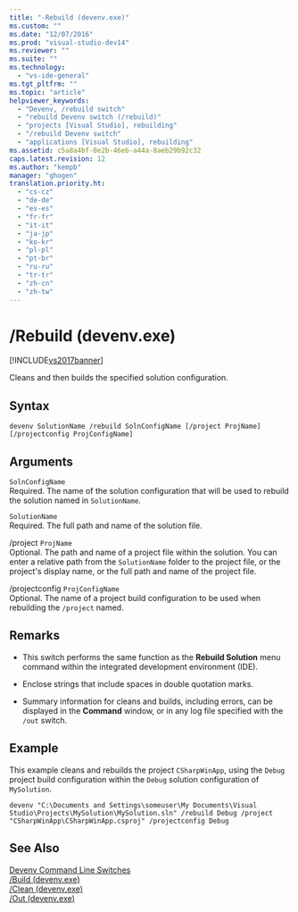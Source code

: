 ```yaml
---
title: "-Rebuild (devenv.exe)"
ms.custom: ""
ms.date: "12/07/2016"
ms.prod: "visual-studio-dev14"
ms.reviewer: ""
ms.suite: ""
ms.technology: 
  - "vs-ide-general"
ms.tgt_pltfrm: ""
ms.topic: "article"
helpviewer_keywords: 
  - "Devenv, /rebuild switch"
  - "rebuild Devenv switch (/rebuild)"
  - "projects [Visual Studio], rebuilding"
  - "/rebuild Devenv switch"
  - "applications [Visual Studio], rebuilding"
ms.assetid: c5a8a4bf-0e2b-46eb-a44a-8aeb29b92c32
caps.latest.revision: 12
ms.author: "kempb"
manager: "ghogen"
translation.priority.ht: 
  - "cs-cz"
  - "de-de"
  - "es-es"
  - "fr-fr"
  - "it-it"
  - "ja-jp"
  - "ko-kr"
  - "pl-pl"
  - "pt-br"
  - "ru-ru"
  - "tr-tr"
  - "zh-cn"
  - "zh-tw"
---
```

# /Rebuild (devenv.exe)
[!INCLUDE[vs2017banner](../../code-quality/includes/vs2017banner.md)]

Cleans and then builds the specified solution configuration.  
  
## Syntax  
  
```  
devenv SolutionName /rebuild SolnConfigName [/project ProjName] [/projectconfig ProjConfigName]  
```  
  
## Arguments  
 `SolnConfigName`  
 Required. The name of the solution configuration that will be used to rebuild the solution named in `SolutionName`.  
  
 `SolutionName`  
 Required. The full path and name of the solution file.  
  
 /project `ProjName`  
 Optional. The path and name of a project file within the solution. You can enter a relative path from the `SolutionName` folder to the project file, or the project's display name, or the full path and name of the project file.  
  
 /projectconfig `ProjConfigName`  
 Optional. The name of a project build configuration to be used when rebuilding the `/project` named.  
  
## Remarks  
  
-   This switch performs the same function as the **Rebuild Solution** menu command within the integrated development environment (IDE).  
  
-   Enclose strings that include spaces in double quotation marks.  
  
-   Summary information for cleans and builds, including errors, can be displayed in the **Command** window, or in any log file specified with the `/out` switch.  
  
## Example  
 This example cleans and rebuilds the project `CSharpWinApp`, using the `Debug` project build configuration within the `Debug` solution configuration of `MySolution`.  
  
```  
devenv "C:\Documents and Settings\someuser\My Documents\Visual Studio\Projects\MySolution\MySolution.sln" /rebuild Debug /project "CSharpWinApp\CSharpWinApp.csproj" /projectconfig Debug   
```  
  
## See Also  
 [Devenv Command Line Switches](../../ide/reference/devenv-command-line-switches.md)   
 [/Build (devenv.exe)](../../ide/reference/-build--devenv.exe-.md)   
 [/Clean (devenv.exe)](../../ide/reference/-clean--devenv.exe-.md)   
 [/Out (devenv.exe)](../../ide/reference/-out--devenv.exe-.md)